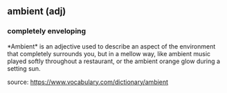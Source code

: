 ## ambient (adj)
### completely enveloping

<div align="left">*Ambient* is an adjective used to describe an aspect of the environment that completely surrounds you, but in a mellow way, like ambient music played softly throughout a restaurant, or the ambient orange glow during a setting sun.</div>

source: https://www.vocabulary.com/dictionary/ambient
